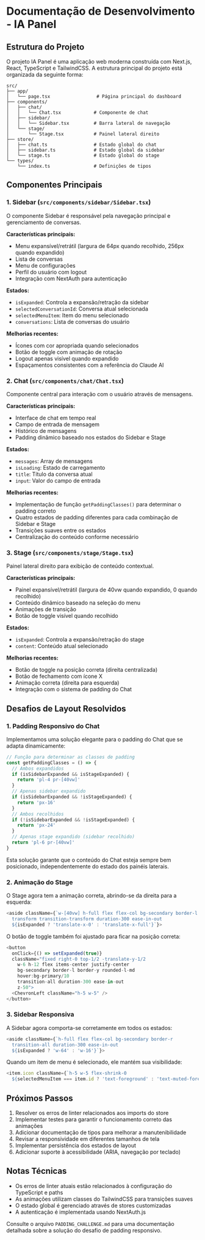 # Documentação de Desenvolvimento - IA Panel

## Estrutura do Projeto

O projeto IA Panel é uma aplicação web moderna construída com Next.js, React, TypeScript e TailwindCSS. A estrutura principal do projeto está organizada da seguinte forma:

```
src/
├── app/
│   └── page.tsx                 # Página principal do dashboard
├── components/
│   ├── chat/
│   │   └── Chat.tsx            # Componente de chat
│   ├── sidebar/
│   │   └── Sidebar.tsx         # Barra lateral de navegação
│   └── stage/
│       └── Stage.tsx           # Painel lateral direito
├── store/
│   ├── chat.ts                 # Estado global do chat
│   ├── sidebar.ts              # Estado global da sidebar
│   └── stage.ts                # Estado global do stage
└── types/
    └── index.ts                # Definições de tipos
```

## Componentes Principais

### 1. Sidebar (`src/components/sidebar/Sidebar.tsx`)

O componente Sidebar é responsável pela navegação principal e gerenciamento de conversas.

**Características principais:**
- Menu expansível/retrátil (largura de 64px quando recolhido, 256px quando expandido)
- Lista de conversas
- Menu de configurações
- Perfil do usuário com logout
- Integração com NextAuth para autenticação

**Estados:**
- `isExpanded`: Controla a expansão/retração da sidebar
- `selectedConversationId`: Conversa atual selecionada
- `selectedMenuItem`: Item do menu selecionado
- `conversations`: Lista de conversas do usuário

**Melhorias recentes:**
- Ícones com cor apropriada quando selecionados
- Botão de toggle com animação de rotação
- Logout apenas visível quando expandido
- Espaçamentos consistentes com a referência do Claude AI

### 2. Chat (`src/components/chat/Chat.tsx`)

Componente central para interação com o usuário através de mensagens.

**Características principais:**
- Interface de chat em tempo real
- Campo de entrada de mensagem
- Histórico de mensagens
- Padding dinâmico baseado nos estados do Sidebar e Stage

**Estados:**
- `messages`: Array de mensagens
- `isLoading`: Estado de carregamento
- `title`: Título da conversa atual
- `input`: Valor do campo de entrada

**Melhorias recentes:**
- Implementação de função `getPaddingClasses()` para determinar o padding correto
- Quatro estados de padding diferentes para cada combinação de Sidebar e Stage
- Transições suaves entre os estados
- Centralização do conteúdo conforme necessário

### 3. Stage (`src/components/stage/Stage.tsx`)

Painel lateral direito para exibição de conteúdo contextual.

**Características principais:**
- Painel expansível/retrátil (largura de 40vw quando expandido, 0 quando recolhido)
- Conteúdo dinâmico baseado na seleção do menu
- Animações de transição
- Botão de toggle visível quando recolhido

**Estados:**
- `isExpanded`: Controla a expansão/retração do stage
- `content`: Conteúdo atual selecionado

**Melhorias recentes:**
- Botão de toggle na posição correta (direita centralizada)
- Botão de fechamento com ícone X
- Animação correta (direita para esquerda)
- Integração com o sistema de padding do Chat

## Desafios de Layout Resolvidos

### 1. Padding Responsivo do Chat

Implementamos uma solução elegante para o padding do Chat que se adapta dinamicamente:

```typescript
// Função para determinar as classes de padding
const getPaddingClasses = () => {
  // Ambos expandidos
  if (isSidebarExpanded && isStageExpanded) {
    return 'pl-4 pr-[40vw]'
  }
  // Apenas sidebar expandido
  if (isSidebarExpanded && !isStageExpanded) {
    return 'px-16'
  }
  // Ambos recolhidos
  if (!isSidebarExpanded && !isStageExpanded) {
    return 'px-24'
  }
  // Apenas stage expandido (sidebar recolhido)
  return 'pl-6 pr-[40vw]'
}
```

Esta solução garante que o conteúdo do Chat esteja sempre bem posicionado, independentemente do estado dos painéis laterais.

### 2. Animação do Stage

O Stage agora tem a animação correta, abrindo-se da direita para a esquerda:

```typescript
<aside className={`w-[40vw] h-full flex flex-col bg-secondary border-l 
  transform transition-transform duration-300 ease-in-out
  ${isExpanded ? 'translate-x-0' : 'translate-x-full'}`}>
```

O botão de toggle também foi ajustado para ficar na posição correta:

```typescript
<button
  onClick={() => setExpanded(true)}
  className="fixed right-0 top-1/2 -translate-y-1/2
    w-6 h-12 flex items-center justify-center 
    bg-secondary border-l border-y rounded-l-md 
    hover:bg-primary/10 
    transition-all duration-300 ease-in-out
    z-50">
  <ChevronLeft className="h-5 w-5" />
</button>
```

### 3. Sidebar Responsiva

A Sidebar agora comporta-se corretamente em todos os estados:

```typescript
<aside className={`h-full flex flex-col bg-secondary border-r 
  transition-all duration-300 ease-in-out
  ${isExpanded ? 'w-64' : 'w-16'}`}>
```

Quando um item de menu é selecionado, ele mantém sua visibilidade:

```typescript
<item.icon className={`h-5 w-5 flex-shrink-0 
  ${selectedMenuItem === item.id ? 'text-foreground' : 'text-muted-foreground'}`} />
```

## Próximos Passos

1. Resolver os erros de linter relacionados aos imports do store
2. Implementar testes para garantir o funcionamento correto das animações
3. Adicionar documentação de tipos para melhorar a manutenibilidade
4. Revisar a responsividade em diferentes tamanhos de tela
5. Implementar persistência dos estados de layout
6. Adicionar suporte à acessibilidade (ARIA, navegação por teclado)

## Notas Técnicas

- Os erros de linter atuais estão relacionados à configuração do TypeScript e paths
- As animações utilizam classes do TailwindCSS para transições suaves
- O estado global é gerenciado através de stores customizadas
- A autenticação é implementada usando NextAuth.js

Consulte o arquivo `PADDING_CHALLENGE.md` para uma documentação detalhada sobre a solução do desafio de padding responsivo. 